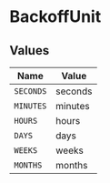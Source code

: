 # BackoffUnit


## Values

| Name      | Value     |
| --------- | --------- |
| `SECONDS` | seconds   |
| `MINUTES` | minutes   |
| `HOURS`   | hours     |
| `DAYS`    | days      |
| `WEEKS`   | weeks     |
| `MONTHS`  | months    |